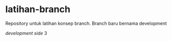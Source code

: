 # latihan-branch
Repository untuk latihan konsep branch. Branch baru bernama development

*development side*
3
